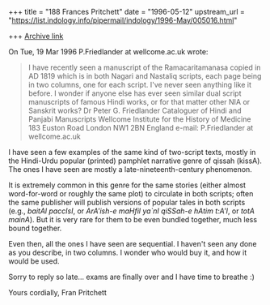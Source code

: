 +++
title = "188 Frances Pritchett"
date = "1996-05-12"
upstream_url = "https://list.indology.info/pipermail/indology/1996-May/005016.html"

+++
[Archive link](https://list.indology.info/pipermail/indology/1996-May/005016.html)

On Tue, 19 Mar 1996 P.Friedlander at wellcome.ac.uk wrote:

> I have recently seen a manuscript of the Ramacaritamanasa copied in AD 1819 
> which is in both Nagari and Nastaliq scripts, each page being in two columns,
>  one for each script.
> I've never seen anything like it before.
> I wonder if anyone else has ever seen similar dual script manuscripts of 
> famous Hindi works, or for that matter other NIA or Sanskrit works?
> Dr Peter G. Friedlander
> Cataloguer of Hindi and Panjabi Manuscripts
> Wellcome Institute for the History of Medicine
> 183 Euston Road
> London NW1 2BN
> England
> e-mail: P.Friedlander at wellcome.ac.uk
> 

I have seen a few examples of the same kind of two-script texts, mostly in
the Hindi-Urdu popular (printed) pamphlet narrative genre of qissah
(kissA).  The ones I have seen are mostly a late-nineteenth-century
phenomenon.

It is extremely common in this genre for the same stories (either almost
word-for-word or roughly the same plot) to circulate in both scripts;
often the same publisher will publish versions of popular tales in both
scripts (e.g., *baitAl paccIsI*, or *ArA'ish-e maHfil ya`nI qiSSah-e hAtim
t:A'I*, or *totA mainA*).  But it is very rare for them to be even bundled
together, much less bound together.

Even then, all the ones I have seen are sequential.  I haven't seen any
done as you describe, in two columns.  I wonder who would buy it, and how
it would be used.

Sorry to reply so late... exams are finally over and I have time to
breathe :)

Yours cordially,
Fran Pritchett





